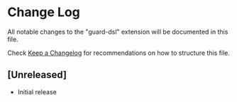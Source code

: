 # Change Log

All notable changes to the "guard-dsl" extension will be documented in this file.

Check [Keep a Changelog](http://keepachangelog.com/) for recommendations on how to structure this file.

## [Unreleased]

- Initial release
